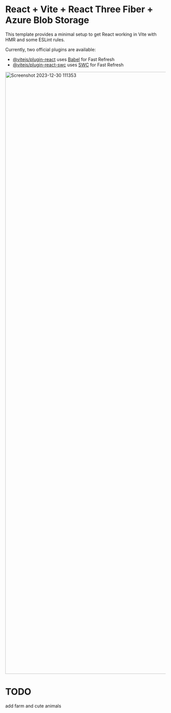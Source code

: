 # React + Vite + React Three Fiber + Azure Blob Storage

This template provides a minimal setup to get React working in Vite with HMR and some ESLint rules.

Currently, two official plugins are available:

- [@vitejs/plugin-react](https://github.com/vitejs/vite-plugin-react/blob/main/packages/plugin-react/README.md) uses [Babel](https://babeljs.io/) for Fast Refresh
- [@vitejs/plugin-react-swc](https://github.com/vitejs/vite-plugin-react-swc) uses [SWC](https://swc.rs/) for Fast Refresh
<img width="1894" alt="Screenshot 2023-12-30 111353" src="https://github.com/ewdlop/Emerald-Farm/assets/25368970/b1fe35e7-49c0-4440-b62a-8b99c6e7c381">



# TODO 

add farm and cute animals
